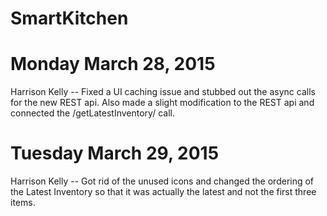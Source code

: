 # SmartKitchen

Monday March 28, 2015
=====================

Harrison Kelly -- Fixed a UI caching issue and stubbed out the async calls for the new REST api. Also
    made a slight modification to the REST api and connected the /getLatestInventory/ call.

Tuesday March 29, 2015
======================

Harrison Kelly -- Got rid of the unused icons and changed the ordering of the Latest Inventory so that
    it was actually the latest and not the first three items.
